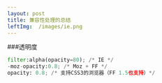 ```yaml
---
layout: post
title: 兼容性处理的总结
leftImg:  /images/ie.png
---
```


###透明度
``` python
filter:alpha(opacity=80); /* IE */ 
-moz-opacity:0.8; /* Moz + FF */ 
opacity: 0.8; /* 支持CSS3的浏览器（FF 1.5也支持）*/ 
```
